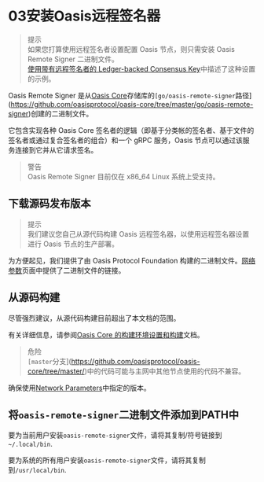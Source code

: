 # 03安装Oasis远程签名器

> 提示  
如果您打算使用远程签名者设置配置 Oasis 节点，则只需安装 Oasis Remote Signer 二进制文件。  
[使用带有远程签名者的 Ledger-backed Consensus Key](https://docs.oasis.dev/general/run-a-node/advanced/using-ledger-backed-consensus-key-with-a-remote-signer)中描述了这种设置的示例。

Oasis Remote Signer 是从[Oasis Core](https://github.com/oasisprotocol/oasis-core)存储库的`[go/oasis-remote-signer`路径](https://github.com/oasisprotocol/oasis-core/tree/master/go/oasis-remote-signer)创建的二进制文件。

它包含实现各种 Oasis Core 签名者的逻辑（即基于分类帐的签名者、基于文件的签名者或通过复合签名者的组合）和一个 gRPC 服务，Oasis 节点可以通过该服务连接到它并从它请求签名。

> 警告  
Oasis Remote Signer 目前仅在 x86_64 Linux 系统上受支持。

## 下载源码发布版本

> 提示  
我们建议您自己从源代码构建 Oasis 远程签名器，以使用远程签名器设置进行 Oasis 节点的生产部署。

为方便起见，我们提供了由 Oasis Protocol Foundation 构建的二进制文件。[网络参数](https://docs.oasis.dev/general/oasis-network/network-parameters)页面中提供了二进制文件的链接。

## 从源码构建

尽管强烈建议，从源代码构建目前超出了本文档的范围。

有关详细信息，请参阅[Oasis Core 的构建环境设置和构建](https://docs.oasis.dev/oasis-core/development-setup/build-environment-setup-and-building)文档。

> 危险  
`[master`分支](https://github.com/oasisprotocol/oasis-core/tree/master/)中的代码可能与主网中其他节点使用的代码不兼容。

确保使用[Network Parameters](https://docs.oasis.dev/general/oasis-network/network-parameters)中指定的版本。

## 将`oasis-remote-signer`二进制文件添加到PATH中

要为当前用户安装`oasis-remote-signer`文件，请将其复制/符号链接到`~/.local/bin`.

要为系统的所有用户安装`oasis-remote-signer`文件，请将其复制到`/usr/local/bin`.